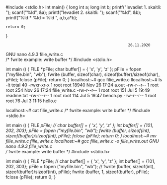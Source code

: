  #include <stdio.h>
int main()
{
    long int a;
    long int b;
    printf("Ievadiet 1. skaitli: ");
    scanf("%ld", &a);
    printf("Ievadiet 2. skaitli: ");
    scanf("%ld", &b);
    printf("%ld * %ld = %ld ", a,b,a*b);
    
    return 0;
}

                                                           26.11.2020

 GNU nano 4.9.3                    filie_write.c                               
/* fwrite example: write buffer */
#include <stdio.h>
 
int main ()
{
        FILE *pFile;
        char buffer[] = { 'x', 'y', 'z' };
        pFile = fopen ("myfile.bin", "wb");
        fwrite (buffer, sizeof(char), sizeof(buffer)/sizeof(char), pFile);
        fclose (pFile);
        return 0;
}
localhost:~# gcc filie_write.c
llocalhost:~# ls -lt
total 40
-rwxr-xr-x    1 root     root         18940 Nov 26 17:24 a.out
-rw-r--r--    1 root     root           254 Nov 26 17:24 filie_write.c
-rw-r--r--    1 root     root           151 Jul  5 19:49 readme.txt
-rw-r--r--    1 root     root           114 Jul  5 19:47 bench.py
-rw-r--r--    1 root     root            76 Jul  3 11:15 hello.c
 
localhost:~# cat filie_write.c
/* fwrite example: write buffer */
#include <stdio.h>
 
int main ()
{
        FILE *pFile;
//      char buffer[] = { 'x', 'y', 'z' };
        int buffer[] = {101, 202, 303};
        pFile = fopen ("myfile.bin", "wb");
        fwrite (buffer, sizeof(int), sizeof(buffer)/sizeof(int), pFile);
        fclose (pFile);
        return 0;
}
localhost:~# mv filie_write.c filie_write.c
localhost:~# gcc filie_write.c -o filie_write.out
  GNU nano 4.9.3                    filie_write.c                               
/* fwrite example: write buffer */
#include <stdio.h>
 
int main ()
{
        FILE *pFile;
//      char buffer[] = { 'x', 'y', 'z' };
        int buffer[] = {101, 202, 303};
        pFile = fopen ("myfile.bin", "wb");
//      fwrite (buffer, sizeof(int), sizeof(buffer)/sizeof(int), pFile);
        fwrite (buffer, 1, sizeof(buffer), pFile);
        fclose (pFile);
        return 0;
}                   

